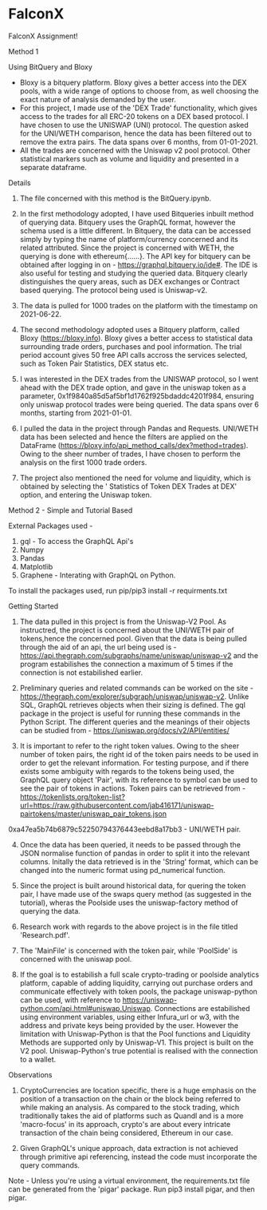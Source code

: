 # FalconX
FalconX Assignment!

Method 1

Using BitQuery and Bloxy

- Bloxy is a bitquery platform. Bloxy gives a better access into the DEX pools, with a wide range of options to choose from, as well choosing the exact nature of analysis demanded by the user.
- For this project, I made use of the 'DEX Trade' functionality, which gives access to the trades for all ERC-20 tokens on a DEX based protocol. I have chosen to use the UNISWAP (UNI) protocol. The question asked for the UNI/WETH comparison, hence the data has been filtered out to remove the extra pairs. The data spans over 6 months, from 01-01-2021.
- All the trades are concerned with the Uniswap v2 pool protocol. Other statistical markers such as volume and liquidity and presented in a separate dataframe.

Details

1. The file concerned with this method is the BitQuery.ipynb.

2. In the first methodology adopted, I have used Bitqueries inbuilt method of querying data. Bitquery uses the GraphQL format, however the schema used is a little different. In Bitquery, the data can be accessed simply by typing the name of platform/currency concerned and its related attributed. Since the project is concerned with WETH, the querying is done with ethereum{......}. The API key for bitquery can be obtained after logging in on - https://graphql.bitquery.io/ide#. The IDE is also useful for testing and studying the queried data. Bitquery clearly distinguishes the query areas, such as DEX exchanges or Contract based querying. The protocol being used is Uniswap-v2.

3. The data is pulled for 1000 trades on the platform with the timestamp on 2021-06-22.

4. The second methodology adopted uses a Bitquery platform, called Bloxy (https://bloxy.info). Bloxy gives a better access to statistical data surrounding trade orders, purchases and pool information. The trial period account gives 50 free API calls accross the services selected, such as Token Pair Statistics, DEX status etc. 

5. I was interested in the DEX trades from the UNISWAP protocol, so I went ahead with the DEX trade option, and gave in the uniswap token as a parameter, 0x1f9840a85d5af5bf1d1762f925bdaddc4201f984, ensuring only uniswap protocol trades were being queried. The data spans over 6 months, starting from 2021-01-01. 

6. I pulled the data in the project through Pandas and Requests. UNI/WETH data has been selected and hence the filters are applied on the DataFrame (https://bloxy.info/api_method_calls/dex?method=trades). Owing to the sheer number of trades, I have chosen to perform the analysis on the first 1000 trade orders. 

7. The project also mentioned the need for volume and liquidity, which is obtained by selecting the ' Statistics of Token DEX Trades at DEX' option, and entering the Uniswap token.




Method 2 - Simple and Tutorial Based

External Packages used - 
1. gql - To access the GraphQL Api's
2. Numpy
3. Pandas
4. Matplotlib
5. Graphene - Interating with GraphQL on Python.

To install the packages used, run pip/pip3 install -r requirments.txt

Getting Started

1. The data pulled in this project is from the Uniswap-V2 Pool. As instructred, the project is concerned about the UNI/WETH pair of tokens,hence the concerned pool.
Given that the data is being pulled through the aid of an api, the url being used is - https://api.thegraph.com/subgraphs/name/uniswap/uniswap-v2 and the program estabilishes the connection a maximum of 5 times if the connection is not estabilished earlier.

2. Preliminary queries and related commands can be worked on the site - https://thegraph.com/explorer/subgraph/uniswap/uniswap-v2. Unlike SQL, GraphQL retrieves objects when their sizing is defined. The gql package in the project is useful for running these commands in the Python Script. The different queries and the meanings of their objects can be studied from - https://uniswap.org/docs/v2/API/entities/

3. It is important to refer to the right token values. Owing to the sheer number of token pairs, the right id of the token pairs needs to be used in order to get the relevant information. For testing purpose, and if there exists some ambiguity with regards to the tokens being used, the GraphQL query object 'Pair', with its reference to symbol can be used to see the pair of tokens in actions. Token pairs can be retrieved from - https://tokenlists.org/token-list?url=https://raw.githubusercontent.com/jab416171/uniswap-pairtokens/master/uniswap_pair_tokens.json

0xa47ea5b74b6879c52250794376443eebd8a17bb3 - UNI/WETH pair.

4. Once the data has been queried, it needs to be passed through the JSON normalise function of pandas in order to split it into the relevant columns. Initally the data retrieved is in the 'String' format, which can be changed into the numeric format using pd_numerical function.

5. Since the project is built around historical data, for quering the token pair, I have made use of the swaps query method (as suggested in the tutorial), wheras the Poolside uses the uniswap-factory method of querying the data. 

6. Research work with regards to the above project is in the file titled 'Research.pdf'.

7. The 'MainFile' is concerned with the token pair, while 'PoolSide' is concerned with the uniswap pool.

8. If the goal is to estabilish a full scale crypto-trading or poolside analytics platform, capable of adding liquidity, carrying out purchase orders and communicate effectively with token pools, the package uniswap-python can be used, with reference to https://uniswap-python.com/api.html#uniswap.Uniswap. Connections are estabilished using environment variables, using either Infura_url or w3, with the address and private keys being provided by the user. However the limitation with Uniswap-Python is that the Pool functions and Liquidity Methods are supported only by Uniswap-V1. This project is built on the V2 pool.
Uniswap-Python's true potential is realised with the connection to a wallet.

Observations

1. CryptoCurrencies are location specific, there is a huge emphasis on the position of a transaction on the chain or the block being referred to while making an analysis. As compared to the stock trading, which traditionally takes the aid of platforms such as Quandl and is a more 'macro-focus' in its approach, crypto's are about every intricate transaction of the chain being considered, Ethereum in our case.

2. Given GraphQL's unique approach, data extraction is not achieved through primitive api referencing, instead the code must incorporate the query commands.

Note - Unless you're using a virtual environment, the requirements.txt file can be generated from the 'pigar' package. Run pip3 install pigar, and then pigar.


